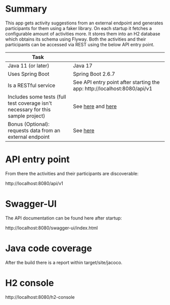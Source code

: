 # Summary

This app gets activity suggestions from an external endpoint and generates participants for
them using a faker library. On each startup it fetches a configurable amount of activities more.
It stores them into an H2 database which obtains its schema using Flyway.
Both the activities and their participants can be accessed via REST using the below API entry point.

| Task                                                                             |                                                                                                                                                                                                                                                                                                                             |
|----------------------------------------------------------------------------------|-----------------------------------------------------------------------------------------------------------------------------------------------------------------------------------------------------------------------------------------------------------------------------------------------------------------------------|
| Java 11 (or later)                                                               | Java 17                                                                                                                                                                                                                                                                                                                     |
| Uses Spring Boot                                                                 | Spring Boot 2.6.7                                                                                                                                                                                                                                                                                                           |
| Is a RESTful service                                                             | See API entry point after starting the app: http://localhost:8080/api/v1                                                                                                                                                                                                                                                    |
| Includes some tests (full test coverage isn't necessary for this sample project) | See [here](https://github.com/denispaasch/bootiful-activities/blob/master/padp.rest/src/test/java/be/dpa/bootiful/activities/padp/rest/ActivityControllerTest.java) and [here](https://github.com/denispaasch/bootiful-activities/blob/master/distribution/src/test/java/be/dpa/bootiful/activities/BootifulActivitiesIT.java) |
| Bonus (Optional): requests data from an external endpoint                        | See [here](https://github.com/denispaasch/bootiful-activities/blob/master/sadp.bored/src/main/java/be/dpa/bootiful/activities/sadp/bored/BoredActivityProvider.java)                                                                                                                                                       |


# API entry point

From there the activities and their participants are discoverable:

http://localhost:8080/api/v1

# Swagger-UI

The API documentation can be found here after startup:

http://localhost:8080/swagger-ui/index.html

# Java code coverage

After the build there is a report within target/site/jacoco.

# H2 console

http://localhost:8080/h2-console



